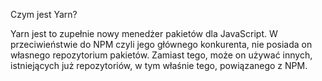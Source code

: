 Czym jest Yarn?

Yarn jest to zupełnie nowy menedżer pakietów dla JavaScript.
W przeciwieństwie do NPM czyli jego głównego konkurenta, nie posiada on własnego repozytorium pakietów. Zamiast tego,
może on używać innych, istniejących już repozytoriów, w tym właśnie tego, powiązanego z NPM.